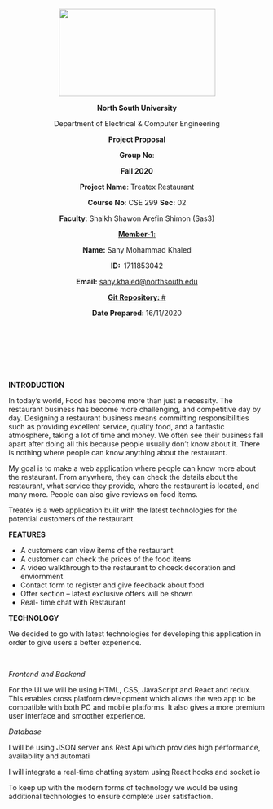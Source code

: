 <p style="text-align: center;">&nbsp;</p>
<p style="text-align: center;">&nbsp;</p>
<p align="center"><strong><img src="https://media.dhakatribune.com/uploads/2016/11/nsulogo.jpg" alt="" width="307" height="172" /></strong></p>
<p align="center"><strong>North South University</strong></p>
<p align="center">Department of Electrical &amp; Computer Engineering</p>
<p align="center"><strong>Project Proposal</strong></p>
<p align="center"><strong>Group No</strong>: </p>
<p align="center"><strong>Fall 2020</strong></p>
<p align="center"><strong>Project Name</strong>: Treatex Restaurant</p>
<p align="center"><strong>Course No</strong>: CSE 299 <strong>Sec</strong><strong>:</strong> 02</p>
<p align="center"><strong>Faculty</strong>: Shaikh Shawon Arefin Shimon (Sas3)</p>
<p align="center"><strong><u>Member-1</u></strong><u>:</u></p>
<p align="center"><strong>Name</strong><strong>:</strong> Sany Mohammad Khaled</p>
<p align="center"><strong>ID</strong><strong>:&nbsp; </strong>1711853042</p>
<p align="center"><strong>Email</strong><strong>:</strong> <a href="mailto:sany.khaled@northsouth.edu">sany.khaled@northsouth.edu</p>
<p align="center"><strong>Git Repository</strong><strong>: </strong><a href="">#</a></p>
<p align="center"><strong>Date Prepared</strong><strong>: </strong>16/11/2020</p>
<p><strong>&nbsp;</strong></p>
<p><strong>&nbsp;</strong></p> </br> </br>
<p><strong>INTRODUCTION</strong></p>
<p>In today’s world, Food has become more than just a necessity. The restaurant business has become more challenging, and competitive day by day.  Designing a restaurant business means committing responsibilities such as providing excellent service, quality food, and a fantastic atmosphere, taking a lot of time and money. We often see their business fall apart after doing all this because people usually don’t know about it. There is nothing where people can know anything about the restaurant. </p>
  <p> My goal is to make a web application where people can know more about the restaurant. From anywhere, they can check the details about the restaurant, what service they provide, where the restaurant is located, and many more. People can also give reviews on food items. </p>
<p> Treatex is a web application built with the latest technologies for the potential customers of the restaurant.
</p>
<p><strong>FEATURES</strong></p>
<ul>
<li>A customers can view items of the restaurant </li>
<li>A customer can check the prices of the food items</li>
<li>A video walkthrough to the restaurant to chceck decoration and enviornment</li>
<li>Contact form to register and give feedback about food</li>
<li>Offer section &ndash; latest exclusive offers will be shown</li>
<li>Real- time chat with Restaurant</li>
</ul>
<p><strong>TECHNOLOGY</strong></p>
<p>We decided to go with latest technologies for developing this application in order to give users a better experience.</p>
<p>&nbsp;</p>
<p><em>Frontend and Backend</em></p>
<p>For the UI we will be using HTML, CSS, JavaScript and React and redux. This enables cross platform development which allows the web app to be compatible with both PC and mobile platforms. It also gives a more premium user interface and smoother experience.</p>
<p><em>Database</em></p>
<p>I will be using JSON server ans Rest Api which provides high performance, availability and automati
<p>I will integrate a real-time chatting system using React hooks and socket.io </p>
<p>To keep up with the modern forms of technology we would be using additional technologies to ensure complete user satisfaction. </p>
<p>&nbsp;</p>
